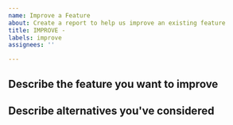 ```yaml
---
name: Improve a Feature
about: Create a report to help us improve an existing feature
title: IMPROVE -
labels: improve
assignees: ''

---
```


## Describe the feature you want to improve


## Describe alternatives you've considered
